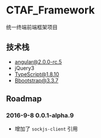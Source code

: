 # CTAF_Framework
统一终端前端框架项目

## 技术栈

* angular@2.0.0-rc.5
* jQuery3
* TypeScript@1.8.10
* Bbootstrap@3.3.7

## Roadmap

### 2016-9-8 0.0.1-alpha.9
* 增加了 `sockjs-client` 引用